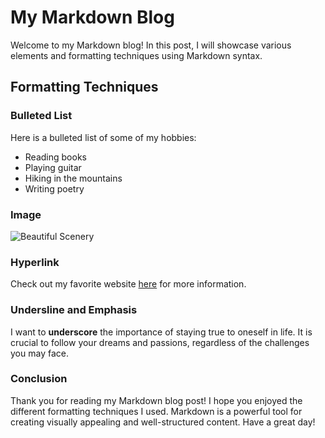 # My Markdown Blog

Welcome to my Markdown blog! In this post, I will showcase various elements and formatting techniques using Markdown syntax.

## Formatting Techniques

### Bulleted List

Here is a bulleted list of some of my hobbies:

- Reading books
- Playing guitar
- Hiking in the mountains
- Writing poetry

### Image

![Beautiful Scenery](./../shoes2.jpg)

### Hyperlink

Check out my favorite website [here](https://example.com) for more information.

### Undersline and Emphasis

I want to **underscore** the importance of staying true to oneself in life. It is crucial to follow your dreams and passions, regardless of the challenges you may face.

### Conclusion

Thank you for reading my Markdown blog post! I hope you enjoyed the different formatting techniques I used. Markdown is a powerful tool for creating visually appealing and well-structured content. Have a great day!
